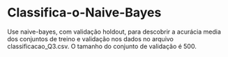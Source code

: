 # Classifica-o-Naive-Bayes
Use naive-bayes, com validação holdout, para descobrir a acurácia media dos conjuntos de treino e validação nos dados no arquivo classificacao_Q3.csv. O tamanho do conjunto de validação é 500.
